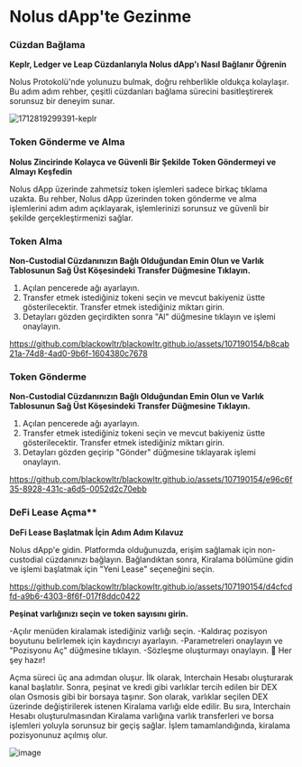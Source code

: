 # Nolus dApp'te Gezinme

### Cüzdan Bağlama

**Keplr, Ledger ve Leap Cüzdanlarıyla Nolus dApp'ı Nasıl Bağlanır Öğrenin**

Nolus Protokolü'nde yolunuzu bulmak, doğru rehberlikle oldukça kolaylaşır. Bu adım adım rehber, çeşitli cüzdanları bağlama sürecini basitleştirerek sorunsuz bir deneyim sunar.

![1712819299391-keplr](https://github.com/blackowltr/blackowltr.github.io/assets/107190154/ee2f031a-0757-4285-9d41-67ceaf83c720)

### Token Gönderme ve Alma

**Nolus Zincirinde Kolayca ve Güvenli Bir Şekilde Token Göndermeyi ve Almayı Keşfedin**

Nolus dApp üzerinde zahmetsiz token işlemleri sadece birkaç tıklama uzakta. Bu rehber, Nolus dApp üzerinden token gönderme ve alma işlemlerini adım adım açıklayarak, işlemlerinizi sorunsuz ve güvenli bir şekilde gerçekleştirmenizi sağlar.

### Token Alma

**Non-Custodial Cüzdanınızın Bağlı Olduğundan Emin Olun ve Varlık Tablosunun Sağ Üst Köşesindeki Transfer Düğmesine Tıklayın.**

1. Açılan pencerede ağı ayarlayın.
2. Transfer etmek istediğiniz tokeni seçin ve mevcut bakiyeniz üstte gösterilecektir. Transfer etmek istediğiniz miktarı girin.
3. Detayları gözden geçirdikten sonra "Al" düğmesine tıklayın ve işlemi onaylayın.

https://github.com/blackowltr/blackowltr.github.io/assets/107190154/b8cab21a-74d8-4ad0-9b6f-1604380c7678

### Token Gönderme 

**Non-Custodial Cüzdanınızın Bağlı Olduğundan Emin Olun ve Varlık Tablosunun Sağ Üst Köşesindeki Transfer Düğmesine Tıklayın.**

1. Açılan pencerede ağı ayarlayın.
2. Transfer etmek istediğiniz tokeni seçin ve mevcut bakiyeniz üstte gösterilecektir. Transfer etmek istediğiniz miktarı girin.
3. Detayları gözden geçirip "Gönder" düğmesine tıklayarak işlemi onaylayın.

https://github.com/blackowltr/blackowltr.github.io/assets/107190154/e96c6f35-8928-431c-a6d5-0052d2c70ebb

### DeFi Lease Açma**

**DeFi Lease Başlatmak İçin Adım Adım Kılavuz**

Nolus dApp'e gidin. Platformda olduğunuzda, erişim sağlamak için non-custodial cüzdanınızı bağlayın. Bağlandıktan sonra, Kiralama bölümüne gidin ve işlemi başlatmak için "Yeni Lease" seçeneğini seçin.

https://github.com/blackowltr/blackowltr.github.io/assets/107190154/d4cfcdfd-a9b6-4303-8f6f-017f8ddc0422

**Peşinat varlığınızı seçin ve token sayısını girin.**

-Açılır menüden kiralamak istediğiniz varlığı seçin.
-Kaldıraç pozisyon boyutunu belirlemek için kaydırıcıyı ayarlayın.
-Parametreleri onaylayın ve "Pozisyonu Aç" düğmesine tıklayın.
-Sözleşme oluşturmayı onaylayın.
🎊 Her şey hazır!

Açma süreci üç ana adımdan oluşur. İlk olarak, Interchain Hesabı oluşturarak kanal başlatılır. Sonra, peşinat ve kredi gibi varlıklar tercih edilen bir DEX olan Osmosis gibi bir borsaya taşınır. Son olarak, varlıklar seçilen DEX üzerinde değiştirilerek istenen Kiralama varlığı elde edilir. Bu sıra, Interchain Hesabı oluşturulmasından Kiralama varlığına varlık transferleri ve borsa işlemleri yoluyla sorunsuz bir geçiş sağlar. İşlem tamamlandığında, kiralama pozisyonunuz açılmış olur.

![image](https://github.com/blackowltr/blackowltr.github.io/assets/107190154/360b9cf1-a97b-43b5-8df4-4100e1d3d551)
